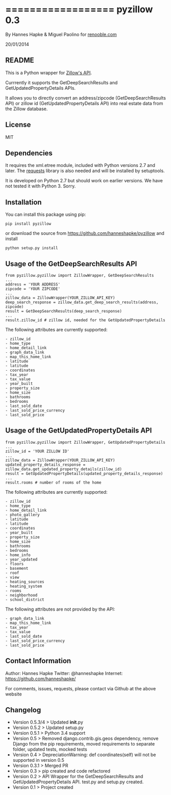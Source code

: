 ==================
pyzillow 0.3
==================

By Hannes Hapke & Miguel Paolino for [renooble.com](http://www.renooble.com)

20/01/2014


README
------
This is a Python wrapper for [Zillow's API](http://www.zillow.com/howto/api/APIOverview.htm).

Currrently it supports the GetDeepSearchResults and GetUpdatedPropertyDetails APIs.

It allows you to directly convert an address/zipcode (GetDeepSearchResults API) or zillow id (GetUpdatedPropertyDetails API) into real estate data from the Zillow database.

License
------
MIT

Dependencies
------------
It requires the xml.etree module, included with Python versions 2.7 and later.
The [requests](http://docs.python-requests.org/en/latest/index.html) library is also needed and will be installed by setuptools.

It is developed on Python 2.7 but should work on earlier versions. We have not tested it with Python 3. Sorry.


Installation
------------
You can install this package using pip:

    pip install pyzillow

or download the source from https://github.com/hanneshapke/pyzillow and install

    python setup.py install


Usage of the GetDeepSearchResults API
-------------------------------------

    from pyzillow.pyzillow import ZillowWrapper, GetDeepSearchResults
    ...
    address = 'YOUR ADDRESS'
    zipcode = 'YOUR ZIPCODE'
    ...
    zillow_data = ZillowWrapper(YOUR_ZILLOW_API_KEY)
    deep_search_response = zillow_data.get_deep_search_results(address, zipcode)
    result = GetDeepSearchResults(deep_search_response)
    ...
    result.zillow_id # zillow id, needed for the GetUpdatedPropertyDetails

The following attributes are currently supported:

    - zillow_id
    - home_type
    - home_detail_link
    - graph_data_link
    - map_this_home_link
    - latitude
    - latitude
    - coordinates
    - tax_year
    - tax_value
    - year_built
    - property_size
    - home_size
    - bathrooms
    - bedrooms
    - last_sold_date
    - last_sold_price_currency
    - last_sold_price


Usage of the GetUpdatedPropertyDetails API
------------------------------------------

    from pyzillow.pyzillow import ZillowWrapper, GetUpdatedPropertyDetails
    ...
    zillow_id = 'YOUR ZILLOW ID'
    ...
    zillow_data = ZillowWrapper(YOUR_ZILLOW_API_KEY)
    updated_property_details_response = zillow_data.get_updated_property_details(zillow_id)
    result = GetUpdatedPropertyDetails(updated_property_details_response)
    ...
    result.rooms # number of rooms of the home

The following attributes are currently supported:

    - zillow_id
    - home_type
    - home_detail_link
    - photo_gallery
    - latitude
    - latitude
    - coordinates
    - year_built
    - property_size
    - home_size
    - bathrooms
    - bedrooms
    - home_info
    - year_updated
    - floors
    - basement
    - roof
    - view
    - heating_sources
    - heating_system
    - rooms
    - neighborhood
    - school_district

The following attributes are not provided by the API:

    - graph_data_link
    - map_this_home_link
    - tax_year
    - tax_value
    - last_sold_date
    - last_sold_price_currency
    - last_sold_price


Contact Information
-------------------
Author: Hannes Hapke
Twitter: @hanneshapke
Internet: https://github.com/hanneshapke/

For comments, issues, requests, please contact via Github at the above website


Changelog
---------
- Version 0.5.3/4 > Updated __init__.py
- Version 0.5.2 > Updated setup.py
- Version 0.5.1 > Python 3.4 support
- Version 0.5 > Removed django.contrib.gis.geos dependency, remove Django from the pip requirements, moved requirements to separate folder, updated tests, mocked tests
- Version 0.4 > DepreciationWarning: def coordinates(self) will not be supported in version 0.5
- Version 0.3.1 > Merged PR
- Version 0.3 > pip created and code refactored
- Version 0.2 > API Wrapper for the GetDeepSearchResults and GetUpdatedPropertyDetails API. test.py and setup.py created.
- Version 0.1 > Project created



